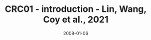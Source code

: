 ---
title: CRC01 - introduction - Lin, Wang, Coy et al., 2021
image: https://labsyspharm.github.io/HTA-CRCATLAS-1/images/thumbnail-crc01-introduction.jpg
date: '2008-01-06'
minerva_link: https://labsyspharm.github.io/HTA-CRCATLAS-1/minerva/crc01-introduction.html
info_link: null
show_page_link: false
---